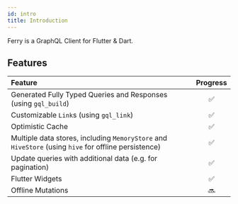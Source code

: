 ```yaml
---
id: intro
title: Introduction
---
```


Ferry is a GraphQL Client for Flutter & Dart.

## Features

| Feature                                                                                              | Progress |
| :--------------------------------------------------------------------------------------------------- | :------: |
| Generated Fully Typed Queries and Responses (using `gql_build`)                                      |    ✅     |
| Customizable `Link`s (using `gql_link`)                                                              |    ✅     |
| Optimistic Cache                                                                                     |    ✅     |
| Multiple data stores, including `MemoryStore` and `HiveStore` (using `hive` for offline persistence) |    ✅     |
| Update queries with additional data (e.g. for pagination)                                            |    ✅     |
| Flutter Widgets                                                                                      |    ✅     |
| Offline Mutations                                                                                    |    🔜     |

